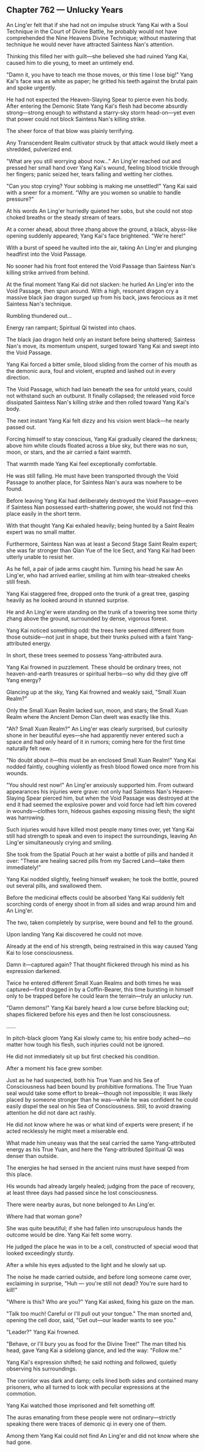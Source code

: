 ## Chapter 762 — Unlucky Years

An Ling'er felt that if she had not on impulse struck Yang Kai with a Soul Technique in the Court of Divine Battle, he probably would not have comprehended the Nine Heavens Divine Technique; without mastering that technique he would never have attracted Saintess Nan's attention.

Thinking this filled her with guilt—she believed she had ruined Yang Kai, caused him to die young, to meet an untimely end.

"Damn it, you have to teach me those moves, or this time I lose big!" Yang Kai's face was as white as paper; he gritted his teeth against the brutal pain and spoke urgently.

He had not expected the Heaven-Slaying Spear to pierce even his body. After entering the Demonic State Yang Kai's flesh had become absurdly strong—strong enough to withstand a starry-sky storm head-on—yet even that power could not block Saintess Nan's killing strike.

The sheer force of that blow was plainly terrifying.

Any Transcendent Realm cultivator struck by that attack would likely meet a shredded, pulverized end.

"What are you still worrying about now..." An Ling'er reached out and pressed her small hand over Yang Kai's wound, feeling blood trickle through her fingers; panic seized her, tears falling and wetting her clothes.

"Can you stop crying? Your sobbing is making me unsettled!" Yang Kai said with a sneer for a moment. "Why are you women so unable to handle pressure?"

At his words An Ling'er hurriedly quieted her sobs, but she could not stop choked breaths or the steady stream of tears.

At a corner ahead, about three zhang above the ground, a black, abyss-like opening suddenly appeared; Yang Kai's face brightened. "We're here!"

With a burst of speed he vaulted into the air, taking An Ling'er and plunging headfirst into the Void Passage.

No sooner had his front foot entered the Void Passage than Saintess Nan's killing strike arrived from behind.

At the final moment Yang Kai did not slacken: he hurled An Ling'er into the Void Passage, then spun around. With a high, resonant dragon cry a massive black jiao dragon surged up from his back, jaws ferocious as it met Saintess Nan's technique.

Rumbling thundered out...

Energy ran rampant; Spiritual Qi twisted into chaos.

The black jiao dragon held only an instant before being shattered; Saintess Nan's move, its momentum unspent, surged toward Yang Kai and swept into the Void Passage.

Yang Kai forced a bitter smile, blood sliding from the corner of his mouth as the demonic aura, foul and violent, erupted and lashed out in every direction.

The Void Passage, which had lain beneath the sea for untold years, could not withstand such an outburst. It finally collapsed; the released void force dissipated Saintess Nan's killing strike and then rolled toward Yang Kai's body.

The next instant Yang Kai felt dizzy and his vision went black—he nearly passed out.

Forcing himself to stay conscious, Yang Kai gradually cleared the darkness; above him white clouds floated across a blue sky, but there was no sun, moon, or stars, and the air carried a faint warmth.

That warmth made Yang Kai feel exceptionally comfortable.

He was still falling. He must have been transported through the Void Passage to another place, for Saintess Nan's aura was nowhere to be found.

Before leaving Yang Kai had deliberately destroyed the Void Passage—even if Saintess Nan possessed earth-shattering power, she would not find this place easily in the short term.

With that thought Yang Kai exhaled heavily; being hunted by a Saint Realm expert was no small matter.

Furthermore, Saintess Nan was at least a Second Stage Saint Realm expert; she was far stronger than Qian Yue of the Ice Sect, and Yang Kai had been utterly unable to resist her.

As he fell, a pair of jade arms caught him. Turning his head he saw An Ling'er, who had arrived earlier, smiling at him with tear-streaked cheeks still fresh.

Yang Kai staggered free, dropped onto the trunk of a great tree, gasping heavily as he looked around in stunned surprise.

He and An Ling'er were standing on the trunk of a towering tree some thirty zhang above the ground, surrounded by dense, vigorous forest.

Yang Kai noticed something odd: the trees here seemed different from those outside—not just in shape, but their trunks pulsed with a faint Yang-attributed energy.

In short, these trees seemed to possess Yang-attributed aura.

Yang Kai frowned in puzzlement. These should be ordinary trees, not heaven-and-earth treasures or spiritual herbs—so why did they give off Yang energy?

Glancing up at the sky, Yang Kai frowned and weakly said, "Small Xuan Realm?"

Only the Small Xuan Realm lacked sun, moon, and stars; the Small Xuan Realm where the Ancient Demon Clan dwelt was exactly like this.

"Ah? Small Xuan Realm?" An Ling'er was clearly surprised, but curiosity shone in her beautiful eyes—she had apparently never entered such a space and had only heard of it in rumors; coming here for the first time naturally felt new.

"No doubt about it—this must be an enclosed Small Xuan Realm!" Yang Kai nodded faintly, coughing violently as fresh blood flowed once more from his wounds.

"You should rest now!" An Ling'er anxiously supported him. From outward appearances his injuries were grave: not only had Saintess Nan's Heaven-Slaying Spear pierced him, but when the Void Passage was destroyed at the end it had seemed the explosive power and void force had left him covered in wounds—clothes torn, hideous gashes exposing missing flesh; the sight was harrowing.

Such injuries would have killed most people many times over, yet Yang Kai still had strength to speak and even to inspect the surroundings, leaving An Ling'er simultaneously crying and smiling.

She took from the Spatial Pouch at her waist a bottle of pills and handed it over: "These are healing sacred pills from my Sacred Land—take them immediately!"

Yang Kai nodded slightly, feeling himself weaken; he took the bottle, poured out several pills, and swallowed them.

Before the medicinal effects could be absorbed Yang Kai suddenly felt scorching cords of energy shoot in from all sides and wrap around him and An Ling'er.

The two, taken completely by surprise, were bound and fell to the ground.

Upon landing Yang Kai discovered he could not move.

Already at the end of his strength, being restrained in this way caused Yang Kai to lose consciousness.

Damn it—captured again? That thought flickered through his mind as his expression darkened.

Twice he entered different Small Xuan Realms and both times he was captured—first dragged in by a Coffin-Bearer, this time bursting in himself only to be trapped before he could learn the terrain—truly an unlucky run.

"Damn demons!" Yang Kai barely heard a low curse before blacking out; shapes flickered before his eyes and then he lost consciousness.

......

In pitch-black gloom Yang Kai slowly came to; his entire body ached—no matter how tough his flesh, such injuries could not be ignored.

He did not immediately sit up but first checked his condition.

After a moment his face grew somber.

Just as he had suspected, both his True Yuan and his Sea of Consciousness had been bound by prohibitive formations. The True Yuan seal would take some effort to break—though not impossible; it was likely placed by someone stronger than he was—while he was confident he could easily dispel the seal on his Sea of Consciousness. Still, to avoid drawing attention he did not dare act rashly.

He did not know where he was or what kind of experts were present; if he acted recklessly he might meet a miserable end.

What made him uneasy was that the seal carried the same Yang-attributed energy as his True Yuan, and here the Yang-attributed Spiritual Qi was denser than outside.

The energies he had sensed in the ancient ruins must have seeped from this place.

His wounds had already largely healed; judging from the pace of recovery, at least three days had passed since he lost consciousness.

There were nearby auras, but none belonged to An Ling'er.

Where had that woman gone?

She was quite beautiful; if she had fallen into unscrupulous hands the outcome would be dire. Yang Kai felt some worry.

He judged the place he was in to be a cell, constructed of special wood that looked exceedingly sturdy.

After a while his eyes adjusted to the light and he slowly sat up.

The noise he made carried outside, and before long someone came over, exclaiming in surprise, "Huh — you're still not dead? You're sure hard to kill!"

"Where is this? Who are you?" Yang Kai asked, fixing his gaze on the man.

"Talk too much! Careful or I'll pull out your tongue." The man snorted and, opening the cell door, said, "Get out—our leader wants to see you."

"Leader?" Yang Kai frowned.

"Behave, or I'll bury you as food for the Divine Tree!" The man tilted his head, gave Yang Kai a sidelong glance, and led the way: "Follow me."

Yang Kai's expression shifted; he said nothing and followed, quietly observing his surroundings.

The corridor was dark and damp; cells lined both sides and contained many prisoners, who all turned to look with peculiar expressions at the commotion.

Yang Kai watched those imprisoned and felt something off.

The auras emanating from these people were not ordinary—strictly speaking there were traces of demonic qi in every one of them.

Among them Yang Kai could not find An Ling'er and did not know where she had gone.
